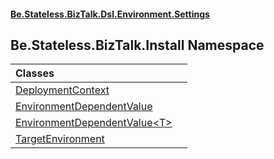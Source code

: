 #### [Be.Stateless.BizTalk.Dsl.Environment.Settings](README.md 'README')

## Be.Stateless.BizTalk.Install Namespace

| Classes | |
| :--- | :--- |
| [DeploymentContext](DeploymentContext.md 'Be.Stateless.BizTalk.Install.DeploymentContext') | |
| [EnvironmentDependentValue](EnvironmentDependentValue.md 'Be.Stateless.BizTalk.Install.EnvironmentDependentValue') | |
| [EnvironmentDependentValue&lt;T&gt;](EnvironmentDependentValue_T_.md 'Be.Stateless.BizTalk.Install.EnvironmentDependentValue<T>') | |
| [TargetEnvironment](TargetEnvironment.md 'Be.Stateless.BizTalk.Install.TargetEnvironment') | |
